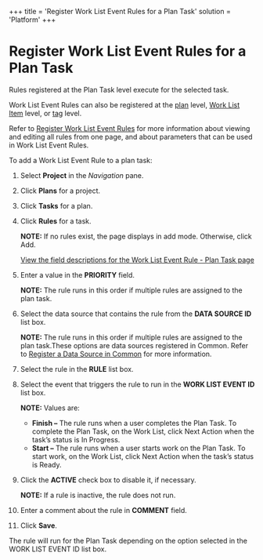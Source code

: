 +++
title = 'Register Work List Event Rules for a Plan Task'
solution = 'Platform'
+++

# Register Work List Event Rules for a Plan Task

Rules registered at the Plan Task level execute for the selected task.

Work List Event Rules can also be registered at the
[plan](Register_Work_List_Event_Rules_for_a_Plan.htm) level, [Work List
Item](Register_WorkList_Event_Rules_WorkList_Item.htm) level, or
[tag](Configure_Logic_Tags.htm) level.

Refer to [Register Work List Event
Rules](Register_Work_List_Event_Rules.htm) for more information about
viewing and editing all rules from one page, and about parameters that
can be used in Work List Event Rules.

To add a Work List Event Rule to a plan task:

1.  Select **Project** in the *Navigation* pane.

2.  Click **Plans** for a project.

3.  Click **Tasks** for a plan.

4.  Click **Rules** for a task.
    
    **NOTE:** If no rules exist, the page displays in add mode.
    Otherwise, click Add.
    
    [View the field descriptions for the Work List Event Rule - Plan
    Task page](../Page_Desc/Work_List_Event_Rule%20Plan_Task.htm)

5.  Enter a value in the **PRIORITY** field.
    
    **NOTE:** The rule runs in this order if multiple rules are assigned
    to the plan task.

6.  Select the data source that contains the rule from the **DATA SOURCE
    ID** list box.
    
    **NOTE:** The rule runs in this order if multiple rules are assigned
    to the plan task.These options are data sources registered in
    Common. Refer to [Register a Data Source in
    Common](../../Common/Use_Cases/Register_a_Data_Source_in_Common.htm)
    for more information.

7.  Select the rule in the **RULE** list box.

8.  Select the event that triggers the rule to run in the **WORK LIST
    EVENT ID** list box.
    
    **NOTE:** Values are:
    
      - **Finish –** The rule runs when a user completes the Plan Task.
        To complete the Plan Task, on the Work List, click Next Action
        when the task’s status is In Progress.
      - **Start –** The rule runs when a user starts work on the Plan
        Task. To start work, on the Work List, click Next Action when
        the task’s status is Ready.

9.  Click the <span style="font-weight: bold;">ACTIVE</span><span> check
    box to disable it, if necessary.</span>
    
    **NOTE:** If a rule is inactive, the rule does not run.

10. Enter a comment about the rule in **COMMENT** field.

11. Click **Save**.

The rule will run for the Plan Task depending on the option selected in
the WORK LIST EVENT ID list box.
